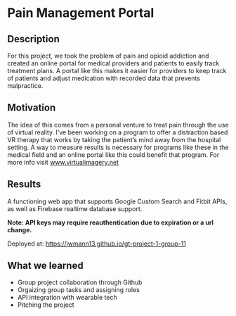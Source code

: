 # Pain Management Portal

## Description
For this project, we took the problem of pain and opioid
addiction and created an online portal for medical providers
and patients to easily track treatment plans. A portal like
this makes it easier for providers to keep track of patients
and adjust medication with recorded data that prevents malpractice.

## Motivation
The idea of this comes from a personal venture to treat pain
through the use of virtual reality. I’ve been working on a program to offer a
distraction based VR therapy that works by taking the patient’s mind away
from the hospital setting. A way to measure results is necessary for programs
like these in the medical field and an online portal like this could benefit that program.
For more info visit www.virtualimagery.net

## Results
A functioning web app that supports Google Custom Search and Fitbit APIs, as well as Firebase realtime database support.

**Note: API keys may require reauthentication due to expiration or a url change.**

Deployed at: https://jwmann13.github.io/gt-project-1-group-11

## What we learned
* Group project collaboration through Github
* Orgaizing group tasks and assigning roles
* API integration with wearable tech
* Pitching the project
